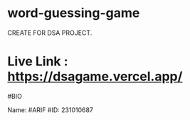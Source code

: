 # word-guessing-game
CREATE FOR DSA PROJECT.

# Live Link : https://dsagame.vercel.app/

#BIO

Name: #ARIF
#ID: 231010687
